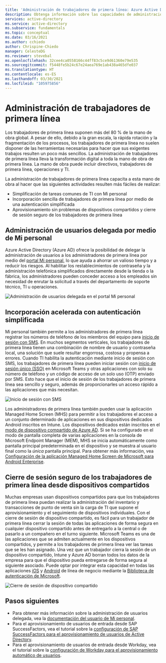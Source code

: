 ```yaml
---
title: 'Administración de trabajadores de primera línea: Azure Active Directory'
description: Obtenga información sobre las capacidades de administración de trabajadores de primera línea que se proporcionan por medio del portal Mi personal.
services: active-directory
ms.service: active-directory
ms.subservice: fundamentals
ms.topic: conceptual
ms.date: 03/16/2021
ms.author: cchiedo
author: Chrispine-Chiedo
manager: CelesteDG
ms.reviewer: stevebal
ms.openlocfilehash: 32cee4ca0558166c44ff83c5ce9d61360e79e535
ms.sourcegitcommit: f5448fe5b24c67e24aea769e1ab438a465dfe037
ms.translationtype: HT
ms.contentlocale: es-ES
ms.lasthandoff: 03/30/2021
ms.locfileid: "105975856"
---
```

# <a name="frontline-worker-management"></a>Administración de trabajadores de primera línea

Los trabajadores de primera línea suponen más del 80 % de la mano de obra global. A pesar de ello, debido a la gran escala, la rápida rotación y la fragmentación de los procesos, los trabajadores de primera línea no suelen disponer de las herramientas necesarias para hacer que sus exigentes trabajos resulten un poco más sencillos. La administración de trabajadores de primera línea lleva la transformación digital a toda la mano de obra de primera línea. La mano de obra puede incluir directivos, trabajadores de primera línea, operaciones y TI.

La administración de trabajadores de primera línea capacita a esta mano de obra al hacer que las siguientes actividades resulten más fáciles de realizar:
- Simplificación de tareas comunes de TI con Mi personal
- Incorporación sencilla de trabajadores de primera línea por medio de una autenticación simplificada
- Aprovisionamiento sin problemas de dispositivos compartidos y cierre de sesión seguro de los trabajadores de primera línea

## <a name="delegated-user-management-through-my-staff"></a>Administración de usuarios delegada por medio de Mi personal

Azure Active Directory (Azure AD) ofrece la posibilidad de delegar la administración de usuarios a los administradores de primera línea por medio del [portal Mi personal](../roles/my-staff-configure.md), lo que ayuda a ahorrar un valioso tiempo y a reducir los riesgos. Al habilitar los restablecimientos de contraseña y la administración telefónica simplificados directamente desde la tienda o la fábrica, los administradores pueden conceder acceso a los empleados sin necesidad de enrutar la solicitud a través del departamento de soporte técnico, TI u operaciones.

![Administración de usuarios delegada en el portal Mi personal](media/concept-fundamentals-frontline-worker/delegated-user-management.png)

## <a name="accelerated-onboarding-with-simplified-authentication"></a>Incorporación acelerada con autenticación simplificada

Mi personal también permite a los administradores de primera línea registrar los números de teléfono de los miembros del equipo para [inicio de sesión con SMS](../authentication/howto-authentication-sms-signin.md). En muchos segmentos verticales, los trabajadores de primera línea tienen una combinación de nombre de usuario y contraseña local, una solución que suele resultar engorrosa, costosa y propensa a errores. Cuando TI habilita la autenticación mediante inicio de sesión con SMS, los trabajadores de primera línea pueden iniciar sesión con [inicio de sesión único (SSO)](../manage-apps/what-is-single-sign-on.md) en Microsoft Teams y otras aplicaciones con solo su número de teléfono y un código de acceso de un solo uso (OTP) enviado por SMS. Esto hace que el inicio de sesión de los trabajadores de primera línea sea sencillo y seguro, además de proporcionarles un acceso rápido a las aplicaciones que más necesitan.

![Inicio de sesión con SMS](media/concept-fundamentals-frontline-worker/sms-signin.png)

Los administradores de primera línea también pueden usar la aplicación Managed Home Screen (MHS) para permitir a los trabajadores el acceso a un conjunto determinado de aplicaciones en sus dispositivos dedicados Android inscritos en Intune. Los dispositivos dedicados están inscritos en el [modo de dispositivo compartido de Azure AD](../develop/msal-shared-devices.md). Si se ha configurado en el modo de pantalla completa de varias aplicaciones en la consola de Microsoft Endpoint Manager (MEM), MHS se inicia automáticamente como pantalla principal predeterminada en el dispositivo y se muestra al usuario final como la *única* pantalla principal. Para obtener más información, vea [Configuración de la aplicación Managed Home Screen de Microsoft para Android Enterprise](/mem/intune/apps/app-configuration-managed-home-screen-app).

## <a name="secure-sign-out-of-frontline-workers-from-shared-devices"></a>Cierre de sesión seguro de los trabajadores de primera línea desde dispositivos compartidos

Muchas empresas usan dispositivos compartidos para que los trabajadores de primera línea puedan realizar la administración del inventario y transacciones de punto de venta sin la carga de TI que supone el aprovisionamiento y el seguimiento de dispositivos individuales. Con el cierre de sesión de dispositivo compartido, es fácil para un trabajador de primera línea cerrar la sesión de todas las aplicaciones de forma segura en cualquier dispositivo compartido antes de entregarlo a la central o de pasarlo a un compañero en el turno siguiente. Microsoft Teams es una de las aplicaciones que se admiten actualmente en los dispositivos compartidos, y permite a los trabajadores de primera línea ver las tareas que se les han asignado. Una vez que un trabajador cierra la sesión de un dispositivo compartido, Intune y Azure AD borran todos los datos de la empresa para que el dispositivo pueda entregarse de forma segura al siguiente asociado. Puede optar por integrar esta capacidad en todas las aplicaciones [iOS](../develop/msal-ios-shared-devices.md) y [Android](../develop/msal-android-shared-devices.md) de línea de negocio mediante la [Biblioteca de autenticación de Microsoft](../develop/msal-overview.md).

![Cierre de sesión de dispositivo compartido](media/concept-fundamentals-frontline-worker/shared-device-signout.png)

## <a name="next-steps"></a>Pasos siguientes

- Para obtener más información sobre la administración de usuarios delegada, vea la [documentación del usuario de Mi personal](../user-help/my-staff-team-manager.md).
- Para el aprovisionamiento de usuarios de entrada desde SAP SuccessFactors, vea el tutorial sobre la [configuración de SAP SuccessFactors para el aprovisionamiento de usuarios de Active Directory](../saas-apps/sap-successfactors-inbound-provisioning-tutorial.md).
- Para el aprovisionamiento de usuarios de entrada desde Workday, vea el tutorial sobre la [configuración de Workday para el aprovisionamiento automático de usuarios](../saas-apps/workday-inbound-tutorial.md).
